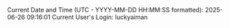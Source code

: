 Current Date and Time (UTC - YYYY-MM-DD HH:MM:SS formatted): 2025-06-26 09:16:01
Current User's Login: luckyaiman
